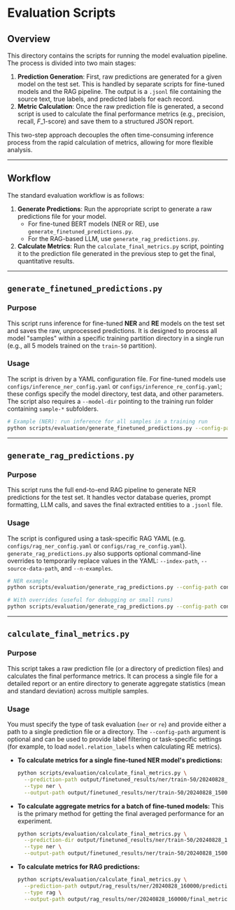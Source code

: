 # Evaluation Scripts

## Overview

This directory contains the scripts for running the model evaluation pipeline. The process is divided into two main stages:

1.  **Prediction Generation**: First, raw predictions are generated for a given model on the test set. This is handled by separate scripts for fine-tuned models and the RAG pipeline. The output is a `.jsonl` file containing the source text, true labels, and predicted labels for each record.
2.  **Metric Calculation**: Once the raw prediction file is generated, a second script is used to calculate the final performance metrics (e.g., precision, recall, $F\_1$-score) and save them to a structured JSON report.

This two-step approach decouples the often time-consuming inference process from the rapid calculation of metrics, allowing for more flexible analysis.

-----

## Workflow

The standard evaluation workflow is as follows:

1.  **Generate Predictions**: Run the appropriate script to generate a raw predictions file for your model.
      * For fine-tuned BERT models (NER or RE), use `generate_finetuned_predictions.py`.
      * For the RAG-based LLM, use `generate_rag_predictions.py`.
2.  **Calculate Metrics**: Run the `calculate_final_metrics.py` script, pointing it to the prediction file generated in the previous step to get the final, quantitative results.

-----

## `generate_finetuned_predictions.py`

### Purpose

This script runs inference for fine-tuned **NER** and **RE** models on the test set and saves the raw, unprocessed predictions. It is designed to process all model "samples" within a specific training partition directory in a single run (e.g., all 5 models trained on the `train-50` partition).

### Usage

The script is driven by a YAML configuration file. For fine-tuned models use `configs/inference_ner_config.yaml` or `configs/inference_re_config.yaml`; these configs specify the model directory, test data, and other parameters. The script also requires a `--model-dir` pointing to the training run folder containing `sample-*` subfolders.

```bash
# Example (NER): run inference for all samples in a training run
python scripts/evaluation/generate_finetuned_predictions.py --config-path configs/inference_ner_config.yaml --model-dir output/models/ner/<run_folder>
```

-----

## `generate_rag_predictions.py`

### Purpose

This script runs the full end-to-end RAG pipeline to generate NER predictions for the test set. It handles vector database queries, prompt formatting, LLM calls, and saves the final extracted entities to a `.jsonl` file.

### Usage

The script is configured using a task-specific RAG YAML (e.g. `configs/rag_ner_config.yaml` or `configs/rag_re_config.yaml`). `generate_rag_predictions.py` also supports optional command-line overrides to temporarily replace values in the YAML: `--index-path`, `--source-data-path`, and `--n-examples`.

```bash
# NER example
python scripts/evaluation/generate_rag_predictions.py --config-path configs/rag_ner_config.yaml

# With overrides (useful for debugging or small runs)
python scripts/evaluation/generate_rag_predictions.py --config-path configs/rag_ner_config.yaml --index-path output/vector_db/faiss_index.bin --source-data-path data/processed/train-all/sample-1/train.jsonl --n-examples 3
```

-----

## `calculate_final_metrics.py`

### Purpose

This script takes a raw prediction file (or a directory of prediction files) and calculates the final performance metrics. It can process a single file for a detailed report or an entire directory to generate aggregate statistics (mean and standard deviation) across multiple samples.

### Usage

You must specify the type of task evaluation (`ner` or `re`) and provide either a path to a single prediction file or a directory. The `--config-path` argument is optional and can be used to provide label filtering or task-specific settings (for example, to load `model.relation_labels` when calculating RE metrics).

  * **To calculate metrics for a single fine-tuned NER model's predictions:**

    ```bash
    python scripts/evaluation/calculate_final_metrics.py \
      --prediction-path output/finetuned_results/ner/train-50/20240828_150000/predictions_sample-1.jsonl \
      --type ner \
      --output-path output/finetuned_results/ner/train-50/20240828_150000/final_metrics_sample-1.json
    ```

  * **To calculate aggregate metrics for a batch of fine-tuned models:**
    This is the primary method for getting the final averaged performance for an experiment.

    ```bash
    python scripts/evaluation/calculate_final_metrics.py \
      --prediction-dir output/finetuned_results/ner/train-50/20240828_150000/ \
      --type ner \
      --output-path output/finetuned_results/ner/train-50/20240828_150000/aggregate_metrics_report.json
    ```

  * **To calculate metrics for RAG predictions:**

    ```bash
    python scripts/evaluation/calculate_final_metrics.py \
      --prediction-path output/rag_results/ner/20240828_160000/predictions.jsonl \
      --type rag \
      --output-path output/rag_results/ner/20240828_160000/final_metrics.json
    ```